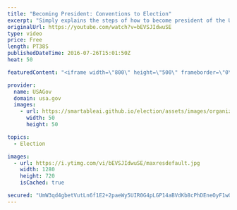 ```yaml
---
title: "Becoming President: Conventions to Election"
excerpt: "Simply explains the steps of how to become president of the U.S. from the national conventions to the election.  For more information, go to https://kids.usa.gov/president/index.shtml"
originalUrl: https://youtube.com/watch?v=bEVSJIdwuSE
type: video
price: Free
length: PT38S
publishedDateTime: 2016-07-26T15:01:50Z
heat: 50

featuredContent: "<iframe width=\"800\" height=\"500\" frameborder=\"0\" src=\"https://www.youtube.com/embed/bEVSJIdwuSE\" allow=\"accelerometer; autoplay; encrypted-media; gyroscope; picture-in-picture\" allowfullscreen></iframe>"

provider:
  name: USAGov
  domain: usa.gov
  images:
    - url: https://smartableai.github.io/election/assets/images/organizations/usa.gov-50x50.jpg
      width: 50
      height: 50

topics:
  - Election

images:
  - url: https://i.ytimg.com/vi/bEVSJIdwuSE/maxresdefault.jpg
    width: 1280
    height: 720
    isCached: true

secured: "UmW3qd4gbetVutLn6f1E2+2paeWy5UIR0G4pLGP14aBVdKb8cPhDEneOyF1wO5ZL6NVfP7iasQbO2w2N8J1taZvHMEYCNSFaNZt9MWxanLtojKIzBmsuM9Y11KmQirZyZMFD597HFFMy//DqWGXqn5sv26uKgliX6CJxryI/NIrrb2dZHAm1Bd+uzBLcfcOLsupTdbvYOTTPJNxjpVEQnj8ZMKfzYbGJr7ta5pUWUJI2judoLY63DCqI/6h/afNpNhiYDJCNsn0fREc1D6p4u9n00K3n3OcLvic7LdgkL9bygIyH+eFDAb9ZzEJGLZlHzCSk0YPm7qQRefBkUZK/weOyMYdIJZUksculCq+Mp52ZjIcLIuBx4JfMk3wa4kZFX/NMDG/Cjn6ZPIsrfGZyH2Bj2572sysPhliFkVOPOkM=;Ryu3UEzPquZabo9JiYOZJQ=="
---
```


